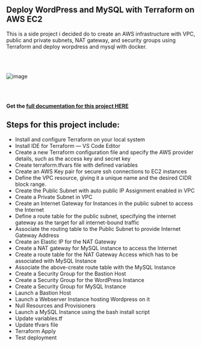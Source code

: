## Deploy WordPress and MySQL with Terraform on AWS EC2

This is a side project i decided do to create an AWS infrastructure with VPC, public and private subnets, NAT gateway, and security groups using Terraform and deploy worpdress and mysql with docker.

<br>

<br>

![image](https://github.com/earchibong/terraform-wordpress/assets/92983658/53ff23ec-3d28-46ae-81f9-64d512ac12a8)


<br>

<br>

**Get the <a href="https://github.com/earchibong/terraform-wordpress/blob/main/documentation.md">full documentation for this project HERE</a>**

## Steps for this project include:

- Install and configure Terraform on your local system
- Install IDE for Terraform — VS Code Editor
- Create a new Terraform configuration file and specify the AWS provider details, such as the access key and secret key
- Create terraform.tfvars file with defined variables
- Create an AWS Key pair for secure ssh connections to EC2 instances
- Define the VPC resource, giving it a unique name and the desired CIDR block range.
- Create the Public Subnet with auto public IP Assignment enabled in VPC
- Create a Private Subnet in VPC
- Create an Internet Gateway for Instances in the public subnet to access the Internet
- Define a route table for the public subnet, specifying the internet gateway as the target for all internet-bound traffic
- Associate the routing table to the Public Subnet to provide Internet Gateway Address
- Create an Elastic IP for the NAT Gateway
- Create a NAT gateway for MySQL instance to access the Internet
- Create a route table for the NAT Gateway Access which has to be associated with MySQL Instance
- Associate the above-create route table with the MySQL Instance
- Create a Security Group for the Bastion Host
- Create a Security Group for the WordPress Instance
- Create a Security Group for MySQL Instance
- Launch a Bastion Host
- Launch a Webserver Instance hosting Wordpress on it
- Null Resources and Provisioners
- Launch a MySQL Instance using the bash install script
- Update variables.tf
- Update tfvars file
- Terraform Apply
- Test deployment

<br>

